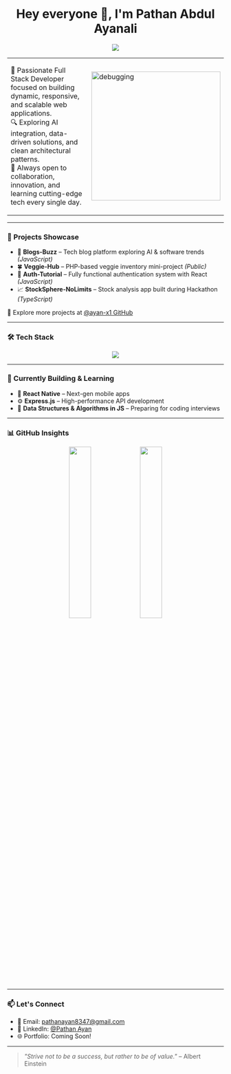 <h1 align="center">Hey everyone 👋, I'm Pathan Abdul Ayanali</h1>

<p align="center">
  <img src="https://readme-typing-svg.demolab.com?lines=Full+Stack+Web+Developer;MERN+Stack+Specialist;Future+Tech+Innovator;Clean+Code+Advocate;Open+Source+Contributor&center=true&width=600&height=45&color=00F7FF&vCenter=true&pause=1000" />
</p>

<table>
  <tr>
    <td width="60%">
      <p>
        🚀 Passionate Full Stack Developer focused on building dynamic, responsive, and scalable web applications.<br>
        🔍 Exploring AI integration, data-driven solutions, and clean architectural patterns.<br>
        🤝 Always open to collaboration, innovation, and learning cutting-edge tech every single day.
      </p>
    </td>
    <td>
      <img align="right" src="https://cdn.dribbble.com/users/1162077/screenshots/3848914/programmer.gif" width="300" alt="debugging"/>
    </td>
  </tr>
</table>

---

### 🧠 Projects Showcase

- 🚀 **Blogs-Buzz** – Tech blog platform exploring AI & software trends *(JavaScript)*  
- 🍀 **Veggie-Hub** – PHP-based veggie inventory mini-project *(Public)*  
- 🔐 **Auth-Tutorial** – Fully functional authentication system with React *(JavaScript)*  
- 📈 **StockSphere-NoLimits** – Stock analysis app built during Hackathon *(TypeScript)*  

🔗 Explore more projects at [@ayan-x1 GitHub](https://github.com/ayan-x1?tab=repositories)

---

### 🛠️ Tech Stack

<p align="center">
  <img src="https://skillicons.dev/icons?i=js,ts,php,html,css,react,nodejs,express,mongodb,mysql,tailwind,vscode,git,github,postman&perline=8" />
</p>

---

### 🚧 Currently Building & Learning

- 📱 **React Native** – Next-gen mobile apps  
- ⚙️ **Express.js** – High-performance API development  
- 🧠 **Data Structures & Algorithms in JS** – Preparing for coding interviews  

---

### 📊 GitHub Insights

<p align="center">
  <img src="https://github-readme-stats.vercel.app/api?username=ayan-x1&show_icons=true&theme=radical&rank_icon=github" width="32%"/>
  <img src="https://github-readme-stats.vercel.app/api/top-langs/?username=ayan-x1&layout=compact&theme=tokyonight&langs_count=8" width="32%"/>
</p>

---

### 📫 Let's Connect

- 📧 Email: [pathanayan8347@gmail.com](mailto:pathanayan8347@gmail.com)  
- 💼 LinkedIn: [@Pathan Ayan](https://www.linkedin.com/in/pathan-ayan/)  
- 🌐 Portfolio: Coming Soon!

---

> _"Strive not to be a success, but rather to be of value."_ – Albert Einstein
